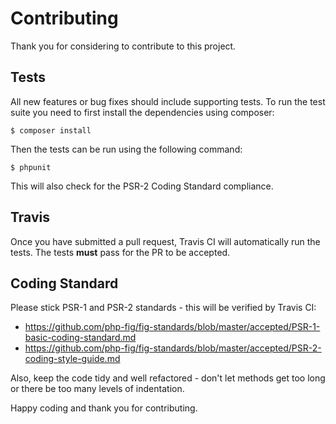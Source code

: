 # Contributing

Thank you for considering to contribute to this project.

## Tests

All new features or bug fixes should include supporting tests. To run the test
suite you need to first install the dependencies using composer:

```
$ composer install
```

Then the tests can be run using the following command:

```
$ phpunit
```

This will also check for the PSR-2 Coding Standard compliance.

## Travis

Once you have submitted a pull request, Travis CI will automatically run the
tests. The tests **must** pass for the PR to be accepted.

## Coding Standard

Please stick PSR-1 and PSR-2 standards - this will be verified by Travis CI:

* https://github.com/php-fig/fig-standards/blob/master/accepted/PSR-1-basic-coding-standard.md
* https://github.com/php-fig/fig-standards/blob/master/accepted/PSR-2-coding-style-guide.md

Also, keep the code tidy and well refactored - don't let methods get too long
or there be too many levels of indentation.

Happy coding and thank you for contributing.
